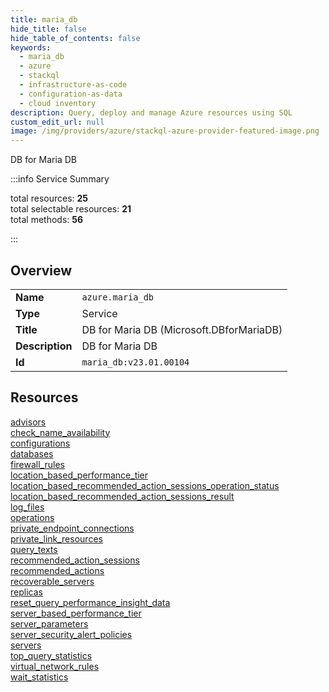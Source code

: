 ```yaml
---
title: maria_db
hide_title: false
hide_table_of_contents: false
keywords:
  - maria_db
  - azure
  - stackql
  - infrastructure-as-code
  - configuration-as-data
  - cloud inventory
description: Query, deploy and manage Azure resources using SQL
custom_edit_url: null
image: /img/providers/azure/stackql-azure-provider-featured-image.png
---
```

DB for Maria DB  
    
:::info Service Summary

<div class="row">
<div class="providerDocColumn">
<span>total resources:&nbsp;<b>25</b></span><br />
<span>total selectable resources:&nbsp;<b>21</b></span><br />
<span>total methods:&nbsp;<b>56</b></span><br />
</div>
</div>

:::

## Overview
<table><tbody>
<tr><td><b>Name</b></td><td><code>azure.maria_db</code></td></tr>
<tr><td><b>Type</b></td><td>Service</td></tr>
<tr><td><b>Title</b></td><td>DB for Maria DB (Microsoft.DBforMariaDB)</td></tr>
<tr><td><b>Description</b></td><td>DB for Maria DB</td></tr>
<tr><td><b>Id</b></td><td><code>maria_db:v23.01.00104</code></td></tr>
</tbody></table>

## Resources
<div class="row">
<div class="providerDocColumn">
<a href="/providers/azure/maria_db/advisors/">advisors</a><br />
<a href="/providers/azure/maria_db/check_name_availability/">check_name_availability</a><br />
<a href="/providers/azure/maria_db/configurations/">configurations</a><br />
<a href="/providers/azure/maria_db/databases/">databases</a><br />
<a href="/providers/azure/maria_db/firewall_rules/">firewall_rules</a><br />
<a href="/providers/azure/maria_db/location_based_performance_tier/">location_based_performance_tier</a><br />
<a href="/providers/azure/maria_db/location_based_recommended_action_sessions_operation_status/">location_based_recommended_action_sessions_operation_status</a><br />
<a href="/providers/azure/maria_db/location_based_recommended_action_sessions_result/">location_based_recommended_action_sessions_result</a><br />
<a href="/providers/azure/maria_db/log_files/">log_files</a><br />
<a href="/providers/azure/maria_db/operations/">operations</a><br />
<a href="/providers/azure/maria_db/private_endpoint_connections/">private_endpoint_connections</a><br />
<a href="/providers/azure/maria_db/private_link_resources/">private_link_resources</a><br />
<a href="/providers/azure/maria_db/query_texts/">query_texts</a><br />
</div>
<div class="providerDocColumn">
<a href="/providers/azure/maria_db/recommended_action_sessions/">recommended_action_sessions</a><br />
<a href="/providers/azure/maria_db/recommended_actions/">recommended_actions</a><br />
<a href="/providers/azure/maria_db/recoverable_servers/">recoverable_servers</a><br />
<a href="/providers/azure/maria_db/replicas/">replicas</a><br />
<a href="/providers/azure/maria_db/reset_query_performance_insight_data/">reset_query_performance_insight_data</a><br />
<a href="/providers/azure/maria_db/server_based_performance_tier/">server_based_performance_tier</a><br />
<a href="/providers/azure/maria_db/server_parameters/">server_parameters</a><br />
<a href="/providers/azure/maria_db/server_security_alert_policies/">server_security_alert_policies</a><br />
<a href="/providers/azure/maria_db/servers/">servers</a><br />
<a href="/providers/azure/maria_db/top_query_statistics/">top_query_statistics</a><br />
<a href="/providers/azure/maria_db/virtual_network_rules/">virtual_network_rules</a><br />
<a href="/providers/azure/maria_db/wait_statistics/">wait_statistics</a><br />
</div>
</div>
